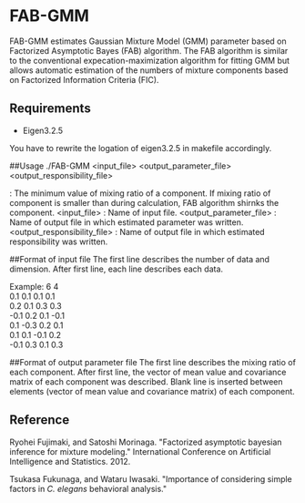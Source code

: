 # FAB-GMM
FAB-GMM estimates Gaussian Mixture Model (GMM) parameter based on Factorized Asymptotic Bayes (FAB) algorithm. 
The FAB algorithm is similar to the conventional expecation-maximization algorithm for fitting GMM but allows automatic estimation of the numbers of mixture components based on Factorized Information Criteria (FIC).

## Requirements
* Eigen3.2.5

You have to rewrite the logation of eigen3.2.5 in makefile accordingly.

##Usage
    ./FAB-GMM <epsilon> <input_file> <output_parameter_file> <output_responsibility_file>

<epsilon>: The minimum value of mixing ratio of a component. If mixing ratio of component is smaller than <epsilon> during calculation, FAB algorithm shirnks the component.
<input_file>      : Name of input file.
<output_parameter_file>  : Name of output file in which estimated parameter was written.
<output_responsibility_file>  : Name of output file in which estimated responsibility was written.

##Format of input file
The first line describes the number of data and dimension.
After first line, each line describes each data.

Example:
6 4  
0.1 0.1 0.1 0.1  
0.2 0.1 0.3 0.3  
-0.1 0.2 0.1 -0.1  
0.1 -0.3 0.2 0.1  
0.1 0.1 -0.1 0.2  
-0.1 0.3 0.1 0.3  

##Format of output parameter file
The first line describes the mixing ratio of each component.
After first line, the vector of mean value and covariance matrix of each component was described.
Blank line is inserted between elements (vector of mean value and covariance matrix) of each component.

## Reference
Ryohei Fujimaki, and Satoshi Morinaga. "Factorized asymptotic bayesian inference for mixture modeling." International Conference on Artificial Intelligence and Statistics. 2012.

Tsukasa Fukunaga, and Wataru Iwasaki. "Importance of considering simple factors in *C. elegans*  behavioral analysis."
